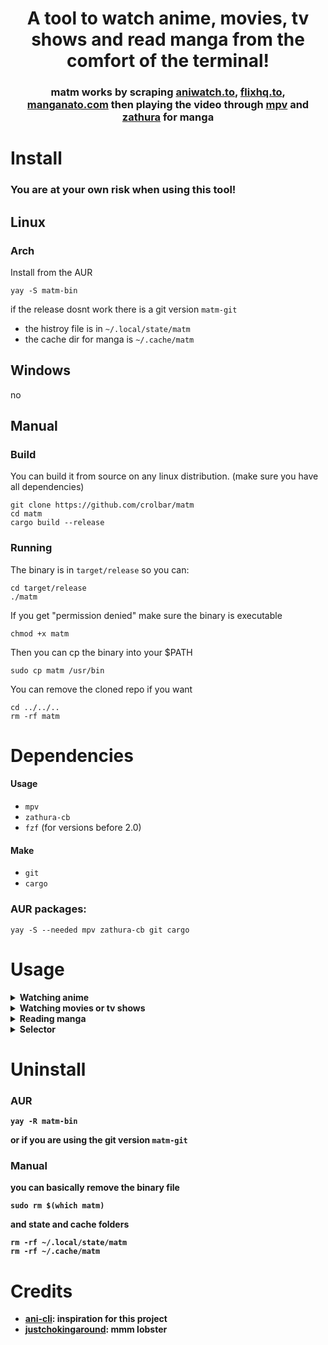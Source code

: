 <h1 align="center">
A tool to watch anime, movies, tv shows and read manga from the comfort of the terminal! 
</h1>

<h3 align="center">
    matm works by scraping 
    <a href="https://aniwatch.to">aniwatch.to</a>, 
    <a href="https://flixhq.to/">flixhq.to</a>,
    <a href="https://manganato.com/">manganato.com</a>
    then playing the video through 
    <a href="https://github.com/mpv-player/mpv">mpv</a> and 
    <a href="https://github.com/pwmt/zathura">zathura</a> for manga
</h3>

# Install
### You are at your own risk when using this tool!

## Linux

### Arch
Install from the AUR
```
yay -S matm-bin
```
if the release dosnt work there is a git version `matm-git`
- the histroy file is in `~/.local/state/matm`
- the cache dir for manga is `~/.cache/matm`

## Windows
no

## Manual

### Build
You can build it from source on any linux distribution. (make sure you have all dependencies)
```
git clone https://github.com/crolbar/matm
cd matm
cargo build --release
```



### Running
The binary is in `target/release` so you can:
```
cd target/release
./matm
```

If you get "permission denied" make sure the binary is executable
```
chmod +x matm
```

Then you can cp the binary into your $PATH
```
sudo cp matm /usr/bin
```
You can remove the cloned repo if you want
```
cd ../../..
rm -rf matm
```

# Dependencies
#### Usage
- `mpv`
- `zathura-cb`
- `fzf` (for versions before 2.0)
#### Make
- `git`
- `cargo`

### AUR packages:
```
yay -S --needed mpv zathura-cb git cargo
```

# Usage
<details><summary><b>Watching anime</summary>

```
matm ani
```
You can use `matm a` for short

#### Continue to watch from history
```
matm a -c
```

#### Watch the dubbed versioin
```
matm a --dub
```

#### Get the help menu
```
matm a --help
```

</details><details><summary><b>Watching movies or tv shows</summary>

```
matm mov
```
You can use `matm m` for short

#### Continue to watch from history
```
matm m -c
```

#### Use vlc insead of mpv (not recommended)
Sometimes takes a bit to load
```
matm m --vlc
```

#### Get the help menu
```
matm m --help
```
</details><details><summary><b>Reading manga</summary>

```
matm man
```
You can use `matm ma` for short

#### Continue to watch from history
```
matm ma -c
```

#### Clean the cache directory
```
matm ma --clean
```

#### Get the help menu
```
matm ma --help
```
</details><details><summary><b>Selector</summary>

- Exit: `Esc`, `Alt + q`, `ctrl + c`
- Up: `arrow-up`, `alt + k`, `shift + tab`, `scrollup`
- Down: `arrow-down`, `alt + j`, `tab`, `scrolldown``
- Top: `PageUp`, `Home`, `alt + g`
- Bottom: `PageDown`, `End`, `alt + shift + g`
- Select: `Enter`, `double left click`

</details>

# Uninstall
### AUR
```
yay -R matm-bin
```
or if you are using the git version `matm-git`


### Manual
you can basically remove the binary file
```
sudo rm $(which matm)
```
and state and cache folders
```
rm -rf ~/.local/state/matm
rm -rf ~/.cache/matm
```

# Credits
- [ani-cli](https://github.com/pystardust/ani-cli): inspiration for this project
- [justchokingaround](https://github.com/justchokingaround): mmm lobster
